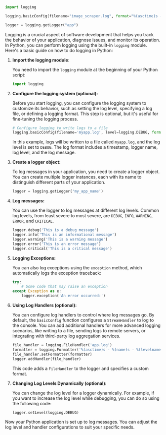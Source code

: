 
```python
import logging

logging.basicConfig(filename="image_scraper.log", format="%(asctime)s - %(name)s  - %(levelname)s - %(message)s", level=logging.INFO)

logger = logging.getLogger("app")
```



Logging is a crucial aspect of software development that helps you track the behavior of your application, diagnose issues, and monitor its operation. In Python, you can perform logging using the built-in `logging` module. Here's a basic guide on how to do logging in Python:

1. **Import the logging module:**

   You need to import the `logging` module at the beginning of your Python script:

   ```python
   import logging
   ```

2. **Configure the logging system (optional):**

   Before you start logging, you can configure the logging system to customize its behavior, such as setting the log level, specifying a log file, or defining a logging format. This step is optional, but it's useful for fine-tuning the logging process.

   ```python
   # Configure logging to write logs to a file
   logging.basicConfig(filename='myapp.log', level=logging.DEBUG, format='%(asctime)s - %(name)s - %(levelname)s - %(message)s')
   ```

   In this example, logs will be written to a file called `myapp.log`, and the log level is set to `DEBUG`. The log format includes a timestamp, logger name, log level, and the log message.

3. **Create a logger object:**

   To log messages in your application, you need to create a logger object. You can create multiple logger instances, each with its name to distinguish different parts of your application.

   ```python
   logger = logging.getLogger('my_app_name')
   ```

4. **Log messages:**

   You can use the logger to log messages at different log levels. Common log levels, from least severe to most severe, are `DEBUG`, `INFO`, `WARNING`, `ERROR`, and `CRITICAL`.

   ```python
   logger.debug('This is a debug message')
   logger.info('This is an informational message')
   logger.warning('This is a warning message')
   logger.error('This is an error message')
   logger.critical('This is a critical message')
   ```

5. **Logging Exceptions:**

   You can also log exceptions using the `exception` method, which automatically logs the exception traceback:

   ```python
   try:
       # Some code that may raise an exception
   except Exception as e:
       logger.exception('An error occurred:')
   ```

6. **Using Log Handlers (optional):**

   You can configure log handlers to control where log messages go. By default, the `basicConfig` function configures a `StreamHandler` to log to the console. You can add additional handlers for more advanced logging scenarios, like writing to a file, sending logs to remote servers, or integrating with third-party log aggregation services.

   ```python
   file_handler = logging.FileHandler('app.log')
   formatter = logging.Formatter('%(asctime)s - %(name)s - %(levelname)s - %(message)s')
   file_handler.setFormatter(formatter)
   logger.addHandler(file_handler)
   ```

   This code adds a `FileHandler` to the logger and specifies a custom format.

7. **Changing Log Levels Dynamically (optional):**

   You can change the log level for a logger dynamically. For example, if you want to increase the log level while debugging, you can do so using the following code:

   ```python
   logger.setLevel(logging.DEBUG)
   ```

Now your Python application is set up to log messages. You can adjust the log level and handler configurations to suit your specific needs.